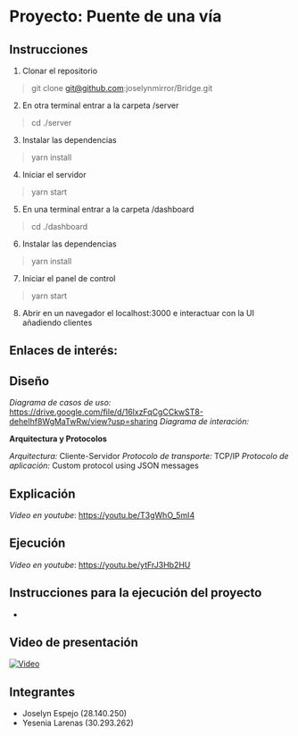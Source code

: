 # Proyecto: Puente de una vía

## Instrucciones

1. Clonar el repositorio
> git clone git@github.com:joselynmirror/Bridge.git
2. En otra terminal entrar a la carpeta /server
> cd ./server
3. Instalar las dependencias
> yarn install
4. Iniciar el servidor
> yarn start
5. En una terminal entrar a la carpeta /dashboard
> cd ./dashboard
6. Instalar las dependencias
> yarn install
7. Iniciar el panel de control
> yarn start
8. Abrir en un navegador el localhost:3000 e interactuar con la UI añadiendo clientes

## Enlaces de interés:

## Diseño

*Diagrama de casos de uso:* https://drive.google.com/file/d/16lxzFqCgCCkwST8-deheIhf8WgMaTwRw/view?usp=sharing
*Diagrama de interación:*

**Arquitectura y Protocolos**

*Arquitectura:* Cliente-Servidor
*Protocolo de transporte:* TCP/IP
*Protocolo de aplicación:* Custom protocol using JSON messages

## Explicación 

*Video en youtube*: https://youtu.be/T3gWhO_5mI4

## Ejecución

*Video en youtube*: https://youtu.be/ytFrJ3Hb2HU

## Instrucciones para la ejecución del proyecto

-

## Video de presentación

[![Video](https://img.youtube.com/vi/YOUTUBE_VIDEO_ID_HERE/0.jpg)](https://www.youtube.com/watch?v=SVRLi5T7MXw)

## Integrantes

- Joselyn Espejo (28.140.250)
- Yesenia Larenas (30.293.262)
